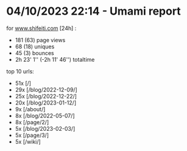 # 04/10/2023 22:14 - Umami report
for www.shifeiti.com [24h] :

 - 181 (63) page views
 - 68 (18) uniques
 - 45 (3) bounces
 - 2h 23' 1'' (-2h 11' 46'') totaltime


top 10 urls:
 - 51x [/]
 - 29x [/blog/2022-12-09/]
 - 25x [/blog/2022-12-22/]
 - 20x [/blog/2023-01-12/]
 - 9x [/about/]
 - 8x [/blog/2022-05-07/]
 - 8x [/page/2/]
 - 5x [/blog/2023-02-03/]
 - 5x [/page/3/]
 - 5x [/wiki/]


